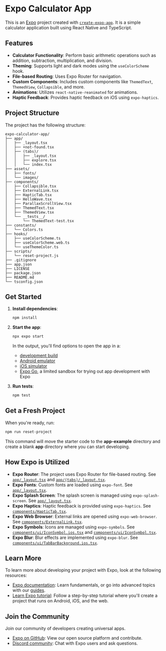 # Expo Calculator App

This is an [Expo](https://expo.dev) project created with [`create-expo-app`](https://www.npmjs.com/package/create-expo-app). It is a simple calculator application built using React Native and TypeScript.

## Features

- **Calculator Functionality**: Perform basic arithmetic operations such as addition, subtraction, multiplication, and division.
- **Theming**: Supports light and dark modes using the `useColorScheme` hook.
- **File-based Routing**: Uses Expo Router for navigation.
- **Custom Components**: Includes custom components like `ThemedText`, `ThemedView`, `Collapsible`, and more.
- **Animations**: Utilizes `react-native-reanimated` for animations.
- **Haptic Feedback**: Provides haptic feedback on iOS using `expo-haptics`.

## Project Structure

The project has the following structure:

```
expo-calculator-app/
├── app/
│   ├── _layout.tsx
│   ├── +not-found.tsx
│   ├── (tabs)/
│   │   ├── _layout.tsx
│   │   ├── explore.tsx
│   │   └── index.tsx
├── assets/
│   ├── fonts/
│   └── images/
├── components/
│   ├── Collapsible.tsx
│   ├── ExternalLink.tsx
│   ├── HapticTab.tsx
│   ├── HelloWave.tsx
│   ├── ParallaxScrollView.tsx
│   ├── ThemedText.tsx
│   ├── ThemedView.tsx
│   └── __tests__/
│       └── ThemedText-test.tsx
├── constants/
│   └── Colors.ts
├── hooks/
│   ├── useColorScheme.ts
│   ├── useColorScheme.web.ts
│   └── useThemeColor.ts
├── scripts/
│   └── reset-project.js
├── .gitignore
├── app.json
├── LICENSE
├── package.json
├── README.md
└── tsconfig.json
```

## Get Started

1. **Install dependencies**:
   ```bash
   npm install
   ```

2. **Start the app**:
   ```bash
   npx expo start
   ```

   In the output, you'll find options to open the app in a:
   - [development build](https://docs.expo.dev/develop/development-builds/introduction/)
   - [Android emulator](https://docs.expo.dev/workflow/android-studio-emulator/)
   - [iOS simulator](https://docs.expo.dev/workflow/ios-simulator/)
   - [Expo Go](https://expo.dev/go), a limited sandbox for trying out app development with Expo

3. **Run tests**:
   ```bash
   npm test
   ```

## Get a Fresh Project

When you're ready, run:

```bash
npm run reset-project
```

This command will move the starter code to the **app-example** directory and create a blank **app** directory where you can start developing.

## How Expo is Utilized

- **Expo Router**: The project uses Expo Router for file-based routing. See [`app/_layout.tsx`](app/_layout.tsx) and [`app/(tabs)/_layout.tsx`](app/(tabs)/_layout.tsx).
- **Expo Fonts**: Custom fonts are loaded using `expo-font`. See [`app/_layout.tsx`](app/_layout.tsx).
- **Expo Splash Screen**: The splash screen is managed using `expo-splash-screen`. See [`app/_layout.tsx`](app/_layout.tsx).
- **Expo Haptics**: Haptic feedback is provided using `expo-haptics`. See [`components/HapticTab.tsx`](components/HapticTab.tsx).
- **Expo Web Browser**: External links are opened using `expo-web-browser`. See [`components/ExternalLink.tsx`](components/ExternalLink.tsx).
- **Expo Symbols**: Icons are managed using `expo-symbols`. See [`components/ui/IconSymbol.ios.tsx`](components/ui/IconSymbol.ios.tsx) and [`components/ui/IconSymbol.tsx`](components/ui/IconSymbol.tsx).
- **Expo Blur**: Blur effects are implemented using `expo-blur`. See [`components/ui/TabBarBackground.ios.tsx`](components/ui/TabBarBackground.ios.tsx).

## Learn More

To learn more about developing your project with Expo, look at the following resources:

- [Expo documentation](https://docs.expo.dev/): Learn fundamentals, or go into advanced topics with our [guides](https://docs.expo.dev/guides).
- [Learn Expo tutorial](https://docs.expo.dev/tutorial/introduction/): Follow a step-by-step tutorial where you'll create a project that runs on Android, iOS, and the web.

## Join the Community

Join our community of developers creating universal apps.

- [Expo on GitHub](https://github.com/expo/expo): View our open source platform and contribute.
- [Discord community](https://chat.expo.dev): Chat with Expo users and ask questions.
